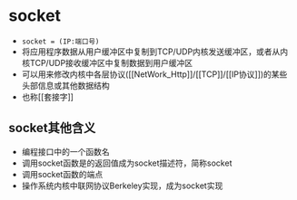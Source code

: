 # socket

- `socket = (IP:端口号)`
- 将应用程序数据从用户缓冲区中复制到TCP/UDP内核发送缓冲区，或者从内核TCP/UDP接收缓冲区中复制数据到用户缓冲区
- 可以用来修改内核中各层协议([[NetWork_Http]]/[[TCP]]/[[IP协议]])的某些头部信息或其他数据结构
- 也称[[套接字]]

## socket其他含义

- 编程接口中的一个函数名
- 调用socket函数是的返回值成为socket描述符，简称socket
- 调用socket函数的端点
- 操作系统内核中联网协议Berkeley实现，成为socket实现
